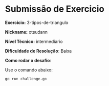 # Submissão de Exercicio

**Exercicio:** 3-tipos-de-triangulo

**Nickname:** otsudann

**Nível Técnico:** intermediario

**Dificuldade de Resolução:** Baixa

**Como rodar o desafio**: 

Use o comando abaixo: 
```bash
go run challenge.go
```
